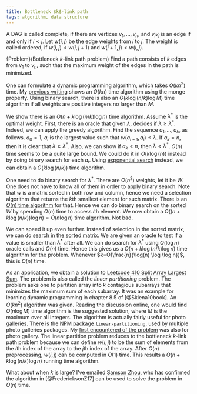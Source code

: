 ```yaml
---
title: Bottleneck $k$-link path
tags: algorithm, data structure
---
```


A DAG is called complete, if there are vertices $v_1,\ldots,v_n$, and $v_iv_j$ is an edge if and only if $i<j$. Let $w(i,j)$ be the edge weights from $i$ to $j$. The weight is called ordered, if $w(i,j)<w(i,j+1)$ and $w(i+ 1,j)<w(i,j)$.

{Problem}(Bottleneck $k$-link path problem)
    Find a path consists of $k$ edges from $v_1$ to $v_n$, such that the maximum weight of the edges in the path is minimized. 

One can formulate a dynamic programming algorithm, which takes $O(kn^2)$ time. My [previous writing](https://chaoxuprime.com/posts/2013-08-16-more-algorithms-on-perfectly-balanced-photo-gallery.html) shows an $O(kn)$ time algorithm using the monge property. Using binary search, there is also an $O(k\log(n/k)\log M)$ time algorithm if all weights are positive integers no larger than $M$.

We show there is an $O(n+k\log(n/k)\log n)$ time algorithm. 
Assume $\lambda^*$ is the optimal weight. First, there is an oracle that given $\lambda$, decides if $\lambda\geq \lambda^*$.
Indeed, we can apply the greedy algorithm. Find the sequence $a_1,\ldots,a_k$, as follows. $a_0=1$, $a_i$ is the largest value such that $w(a_{i-1},a_i)\leq \lambda$. If $a_k=n$, then it is clear that $\lambda \geq \lambda^*$. Also, we can show if $a_k<n$, then $\lambda < \lambda^*$. $O(n)$ time seems to be a quite large bound. We could do it in $O(k\log (n))$ instead by doing binary search for each $a_i$. Using [exponential search](https://en.wikipedia.org/wiki/Exponential_search) instead, we can obtain a $O(k\log(n/k))$ time algorithm.

One need to do binary search for $\lambda^*$. There are $\Omega(n^2)$ weights, let it be $W$. One does not have to know all of them in order to apply binary search. Note that $w$ is a matrix sorted in both row and column, hence we need a selection algorithm that returns the $k$th smallest element for such matrix. There is an [$O(n)$ time algorithm](https://chaoxuprime.com/posts/2014-04-02-selection-in-a-sorted-matrix.html) for that. Hence we can do binary search on the sorted $W$ by spending $O(n)$ time to access $i$th element. We now obtain a $O((n+ k\log(n/k)) \log n) = O(n\log n)$ time algorithm. Not bad. 

We can speed it up even further. Instead of selection in the sorted matrix, we can do [search in the sorted matrix](https://chaoxuprime.com/posts/2019-01-30-search-sorted-matrixhtml). We are given an oracle to test if a value is smaller than $\lambda^*$ after all. We can do search for $\lambda^*$ using $O(\log n)$ oracle calls and $O(n)$ time. Hence this gives us a $O(n+k\log (n/k) \log n)$ time algorithm for the problem. Whenever $k=O(\frac{n}{\log(n) \log \log n})$, this is $O(n)$ time. 

As an application, we obtain a solution to [Leetcode 410 Split Array Largest Sum](https://leetcode.com/problems/split-array-largest-sum/). The problem is also called the *linear partitioning* problem. The problem asks one to partition array into $k$ contagious subarrays that minimizes the maximum sum of each subarray. It was an example for learning dynamic programming in chapter 8.5 of [@Skiena10book]. An $O(kn^2)$ algorithm was given. Reading the discussion online, one would find $O(n\log M)$ time algorithm is the suggested solution, where $M$ is the maximum over all integers. 
The algorithm is actually fairly useful for photo galleries. There is the [NPM package `linear-partitioning`](https://www.npmjs.com/package/linear-partitioning), used by multiple photo galleries packages. My [first encountered of the problem](https://chaoxuprime.com/posts/2013-08-16-more-algorithms-on-perfectly-balanced-photo-gallery.html) was also for photo gallery. The linear partition problem reduces to the bottleneck $k$-link path problem because we can define $w(i,j)$ to be the sum of elements from the $i$th index of the array to the $j$th index of the array. After $O(n)$ preprocessing, $w(i,j)$ can be computed in $O(1)$ time. This results a $O(n+k\log (n/k) \log n)$ running time algorithm. 

What about when $k$ is large? I've emailed [Samson Zhou](https://samsonzhou.github.io/), who has confirmed the algorithm in [@FredericksonZ17] can be used to solve the problem in $O(n)$ time.